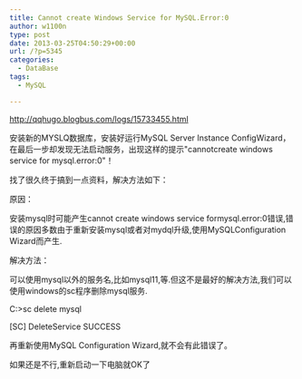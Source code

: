 ```yaml
---
title: Cannot create Windows Service for MySQL.Error:0
author: w1100n
type: post
date: 2013-03-25T04:50:29+00:00
url: /?p=5345
categories:
  - DataBase
tags:
  - MySQL

---
```

http://qqhugo.blogbus.com/logs/15733455.html
  
安装新的MYSLQ数据库，安装好运行MySQL Server Instance ConfigWizard，在最后一步却发现无法启动服务，出现这样的提示"cannotcreate windows service for mysql.error:0"！
  
找了很久终于搞到一点资料，解决方法如下：
  
原因：
  
安装mysql时可能产生cannot create windows service formysql.error:0错误,错误的原因多数由于重新安装mysql或者对mydql升级,使用MySQLConfiguration Wizard而产生.
  
解决方法：
  
可以使用mysql以外的服务名,比如mysql11,等.但这不是最好的解决方法,我们可以使用windows的sc程序删除mysql服务.
  
C:>sc delete mysql
  
[SC] DeleteService SUCCESS
  
再重新使用MySQL Configuration Wizard,就不会有此错误了。
  
如果还是不行,重新启动一下电脑就OK了